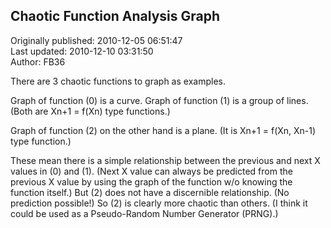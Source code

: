 ## Chaotic Function Analysis Graph  
Originally published: 2010-12-05 06:51:47  
Last updated: 2010-12-10 03:31:50  
Author: FB36   
  
There are 3 chaotic functions to graph as examples.

Graph of function (0) is a curve.
Graph of function (1) is a group of lines.
(Both are Xn+1 = f(Xn) type functions.)

Graph of function (2) on the other hand is a plane.
(It is Xn+1 = f(Xn, Xn-1) type function.)

These mean there is a simple relationship between the 
previous and next X values in (0) and (1). (Next X value can always be predicted from the previous X value by using the graph of the function w/o knowing the function itself.) 
But (2) does not have a discernible relationship. (No prediction possible!) 
So (2) is clearly more chaotic than others.
(I think it could be used as a Pseudo-Random Number Generator (PRNG).)